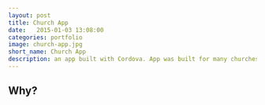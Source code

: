 ```yaml
---
layout: post
title: Church App
date:   2015-01-03 13:08:00
categories: portfolio
image: church-app.jpg
short_name: Church App
description: an app built with Cordova. App was built for many churches to interact with accompanying church software.
---
```


## Why?